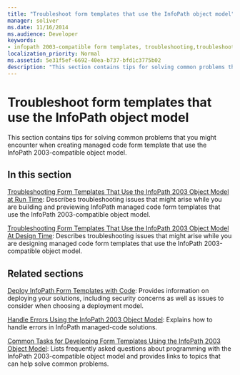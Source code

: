```yaml
---
title: "Troubleshoot form templates that use the InfoPath object model"
manager: soliver
ms.date: 11/16/2014
ms.audience: Developer
keywords:
- infopath 2003-compatible form templates, troubleshooting,troubleshooting form templates [InfoPath 2007],form templates [InfoPath 2007], troubleshooting,troubleshooting [InfoPath 2007], InfoPath 2003-compatible form templates
localization_priority: Normal
ms.assetid: 5e31f5ef-6692-40ea-b737-bfd1c3775b02
description: "This section contains tips for solving common problems that you might encounter when creating managed code form template that use the InfoPath 2003-compatible object model."
---
```


# Troubleshoot form templates that use the InfoPath object model

This section contains tips for solving common problems that you might encounter when creating managed code form template that use the InfoPath 2003-compatible object model.
  
## In this section

[Troubleshooting Form Templates That Use the InfoPath 2003 Object Model at Run Time](troubleshooting-form-templates-that-use-infopath-2003-object-model-at-runtime.md): Describes troubleshooting issues that might arise while you are building and previewing InfoPath managed code form templates that use the InfoPath 2003-compatible object model.
    
[Troubleshooting Form Templates That Use the InfoPath 2003 Object Model At Design Time](troubleshooting-form-templates-that-use-the-infopath-2003-object-model-at-design.md): Describes troubleshooting issues that might arise while you are designing managed code form templates that use the InfoPath 2003-compatible object model.
    
## Related sections

[Deploy InfoPath Form Templates with Code](how-to-deploy-infopath-form-templates-with-code.md): Provides information on deploying your solutions, including security concerns as well as issues to consider when choosing a deployment model.
    
[Handle Errors Using the InfoPath 2003 Object Model](how-to-handle-errors-using-the-infopath-2003-object-model.md): Explains how to handle errors in InfoPath managed-code solutions.
    
[Common Tasks for Developing Form Templates Using the InfoPath 2003 Object Model](common-tasks-for-developing-form-templates-using-the-infopath-2003-object-model.md): Lists frequently asked questions about programming with the InfoPath 2003-compatible object model and provides links to topics that can help solve common problems.
    

